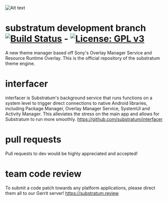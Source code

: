 ![Alt text](http://i.imgur.com/ejxdhYV.png)

# substratum development branch [![Build Status](https://travis-ci.org/substratum/substratum.svg?branch=dev)](https://travis-ci.org/substratum/substratum) - [![License: GPL v3](https://img.shields.io/badge/License-GPL%20v3-blue.svg)](https://github.com/substratum/substratum/blob/release/LICENSE.txt)
A new theme manager based off Sony's Overlay Manager Service and Resource Runtime Overlay. This is the official repository of the substratum theme engine.

# interfacer
interfacer is Substratum's background service that runs functions on a system level to trigger direct connections to native Android libraries, including Package Manager, Overlay Manager Service, SystemUI and Activity Manager. This alleviates the stress on the main app and allows for Substratum to run more smoothly.
https://github.com/substratum/interfacer

# pull requests
Pull requests to dev would be highly appreciated and accepted!

# team code review
To submit a code patch towards any platform applications, please direct them all to our Gerrit server!
https://substratum.review
